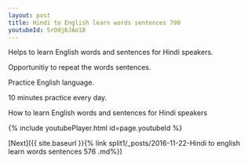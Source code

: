 ```yaml
---
layout: post
title: Hindi to English learn words sentences 790 
youtubeId: 5rOdj6JAo18
---
```

 
 
Helps to learn English words and sentences for Hindi speakers.

Opportunitiy to repeat the words sentences. 

Practice English language. 
 
10 minutes practice every day. 
 
How to learn English words and sentences for Hindi speakers 
 
{% include youtubePlayer.html id=page.youtubeId %}
 
 
[Next]({{ site.baseurl }}{% link  split1/_posts/2016-11-22-Hindi to english learn words sentences 576 .md%})
 
